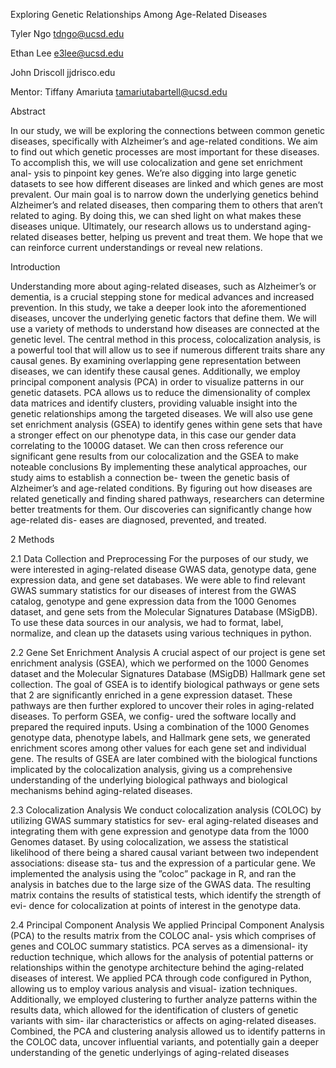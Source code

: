Exploring Genetic Relationships Among Age-Related Diseases

Tyler Ngo tdngo@ucsd.edu

Ethan Lee e3lee@ucsd.edu

John Driscoll jjdrisco.edu

Mentor: Tiffany Amariuta tamariutabartell@ucsd.edu

Abstract

In our study, we will be exploring the connections between common genetic
diseases, specifically with Alzheimer’s and age-related conditions. We aim to
find out which genetic processes are most important for these diseases.
To accomplish this, we will use colocalization and gene set enrichment anal-
ysis to pinpoint key genes. We’re also digging into large genetic datasets to
see how different diseases are linked and which genes are most prevalent.
Our main goal is to narrow down the underlying genetics behind Alzheimer’s
and related diseases, then comparing them to others that aren’t related to
aging. By doing this, we can shed light on what makes these diseases unique.
Ultimately, our research allows us to understand aging-related diseases better,
helping us prevent and treat them. We hope that we can reinforce current
understandings or reveal new relations.

Introduction

Understanding more about aging-related diseases, such as Alzheimer’s or dementia, is a
crucial stepping stone for medical advances and increased prevention. In this study, we take
a deeper look into the aforementioned diseases, uncover the underlying genetic factors that
define them.
We will use a variety of methods to understand how diseases are connected at the genetic
level. The central method in this process, colocalization analysis, is a powerful tool that
will allow us to see if numerous different traits share any causal genes. By examining
overlapping gene representation between diseases, we can identify these causal genes.
Additionally, we employ principal component analysis (PCA) in order to visualize patterns in
our genetic datasets. PCA allows us to reduce the dimensionality of complex data matrices
and identify clusters, providing valuable insight into the genetic relationships among the
targeted diseases.
We will also use gene set enrichment analysis (GSEA) to identify genes within gene sets
that have a stronger effect on our phenotype data, in this case our gender data correlating
to the 1000G dataset. We can then cross reference our significant gene results from our
colocalization and the GSEA to make noteable conclusions
By implementing these analytical approaches, our study aims to establish a connection be-
tween the genetic basis of Alzheimer’s and age-related conditions. By figuring out how
diseases are related genetically and finding shared pathways, researchers can determine
better treatments for them. Our discoveries can significantly change how age-related dis-
eases are diagnosed, prevented, and treated.

2 Methods

2.1 Data Collection and Preprocessing
For the purposes of our study, we were interested in aging-related disease GWAS data,
genotype data, gene expression data, and gene set databases. We were able to find relevant
GWAS summary statistics for our diseases of interest from the GWAS catalog, genotype and
gene expression data from the 1000 Genomes dataset, and gene sets from the Molecular
Signatures Database (MSigDB). To use these data sources in our analysis, we had to format,
label, normalize, and clean up the datasets using various techniques in python.

2.2 Gene Set Enrichment Analysis
A crucial aspect of our project is gene set enrichment analysis (GSEA), which we performed
on the 1000 Genomes dataset and the Molecular Signatures Database (MSigDB) Hallmark
gene set collection. The goal of GSEA is to identify biological pathways or gene sets that
2
are significantly enriched in a gene expression dataset. These pathways are then further
explored to uncover their roles in aging-related diseases. To perform GSEA, we config-
ured the software locally and prepared the required inputs. Using a combination of the
1000 Genomes genotype data, phenotype labels, and Hallmark gene sets, we generated
enrichment scores among other values for each gene set and individual gene. The results
of GSEA are later combined with the biological functions implicated by the colocalization
analysis, giving us a comprehensive understanding of the underlying biological pathways
and biological mechanisms behind aging-related diseases.

2.3 Colocalization Analysis
We conduct colocalization analysis (COLOC) by utilizing GWAS summary statistics for sev-
eral aging-related diseases and integrating them with gene expression and genotype data
from the 1000 Genomes dataset. By using colocalization, we assess the statistical likelihood
of there being a shared causal variant between two independent associations: disease sta-
tus and the expression of a particular gene. We implemented the analysis using the ”coloc”
package in R, and ran the analysis in batches due to the large size of the GWAS data. The
resulting matrix contains the results of statistical tests, which identify the strength of evi-
dence for colocalization at points of interest in the genotype data.

2.4 Principal Component Analysis
We applied Principal Component Analysis (PCA) to the results matrix from the COLOC anal-
ysis which comprises of genes and COLOC summary statistics. PCA serves as a dimensional-
ity reduction technique, which allows for the analysis of potential patterns or relationships
within the genotype architecture behind the aging-related diseases of interest. We applied
PCA through code configured in Python, allowing us to employ various analysis and visual-
ization techniques. Additionally, we employed clustering to further analyze patterns within
the results data, which allowed for the identification of clusters of genetic variants with sim-
ilar characteristics or affects on aging-related diseases. Combined, the PCA and clustering
analysis allowed us to identify patterns in the COLOC data, uncover influential variants,
and potentially gain a deeper understanding of the genetic underlyings of aging-related
diseases
